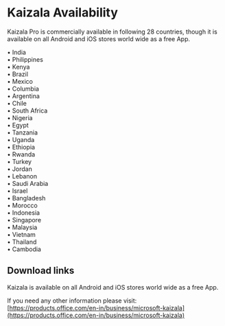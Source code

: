 # Kaizala Availability 
Kaizala Pro is commercially available in following 28 countries, though it is available on all Android and iOS stores world wide as a free App. 

•	India
<br>
•	Philippines
<br>
•	Kenya
<br>
•	Brazil
<br>
• Mexico 
<br>
• Columbia 
<br>
• Argentina 
<br>
• Chile
<br>
• South Africa 
<br>
• Nigeria 
<br>
• Egypt 
<br>
• Tanzania 
<br>
• Uganda 
<br>
• Ethiopia 
<br>
• Rwanda 
<br>
• Turkey 
<br>
• Jordan 
<br>
• Lebanon 
<br>
• Saudi Arabia 
<br>
• Israel
<br>
• Bangladesh
<br>
• Morocco 
<br>
• Indonesia 
<br>
• Singapore 
<br>
• Malaysia 
<br>
• Vietnam 
<br>
• Thailand 
<br>
• Cambodia

## Download links

Kaizala is available on all Android and iOS stores world wide as a free App.

If you need any other information please visit: [https://products.office.com/en-in/business/microsoft-kaizala](https://products.office.com/en-in/business/microsoft-kaizala)

